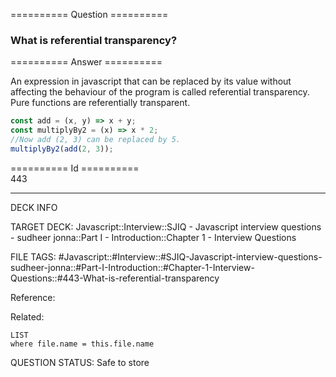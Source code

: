 ========== Question ==========  

### What is referential transparency?  

========== Answer ==========  

An expression in javascript that can be replaced by its value without affecting
the behaviour of the program is called referential transparency. Pure functions
are referentially transparent.

```javascript
const add = (x, y) => x + y;
const multiplyBy2 = (x) => x * 2;
//Now add (2, 3) can be replaced by 5.
multiplyBy2(add(2, 3));
```

========== Id ==========  
443

---

DECK INFO

TARGET DECK: Javascript::Interview::SJIQ - Javascript interview questions - sudheer jonna::Part I - Introduction::Chapter 1 - Interview Questions

FILE TAGS: #Javascript::#Interview::#SJIQ-Javascript-interview-questions-sudheer-jonna::#Part-I-Introduction::#Chapter-1-Interview-Questions::#443-What-is-referential-transparency

Reference:

Related:

```dataview
LIST
where file.name = this.file.name
```

QUESTION STATUS: Safe to store
